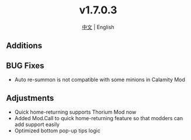 ﻿<h1 align="center">v1.7.0.3</h1>

<div align="center">

[中文](../zh/v1.7.0.3.md) | English

</div>

## Additions


## BUG Fixes

- Auto re-summon is not compatible with some minions in Calamity Mod

## Adjustments

- Quick home-returning supports Thorium Mod now
- Added Mod.Call to quick home-returning feature so that modders can add support easily
- Optimized bottom pop-up tips logic
